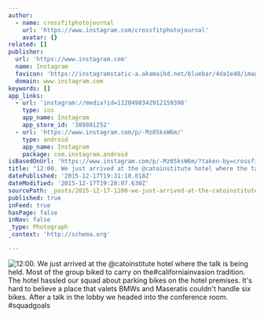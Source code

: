 ```yaml
---
author:
  - name: crossfitphotojournal
    url: 'https://www.instagram.com/crossfitphotojournal'
    avatar: {}
related: []
publisher:
  url: 'https://www.instagram.com'
  name: Instagram
  favicon: 'https://instagramstatic-a.akamaihd.net/bluebar/4da1e40/images/ico/favicon.ico'
  domain: www.instagram.com
keywords: []
app_links:
  - url: 'instagram://media?id=1120498342912159398'
    type: ios
    app_name: Instagram
    app_store_id: '389801252'
  - url: 'https://www.instagram.com/p/-Mz05ksW6m/'
    type: android
    app_name: Instagram
    package: com.instagram.android
isBasedOnUrl: 'https://www.instagram.com/p/-Mz05ksW6m/?taken-by=crossfitphotojournal'
title: "12:00. We just arrived at the @catoinstitute hotel where the talk is being held. Most of the group biked to carry on the#californiainvasion tradition. The hotel hassled our squad about parking bikes on the hotel premises. It's hard to believe a place that valets BMWs and Maseratis couldn't handle six bikes. After a talk in the lobby we headed into the conference room. #squadgoals"
datePublished: '2015-12-17T19:31:10.018Z'
dateModified: '2015-12-17T19:28:07.630Z'
sourcePath: _posts/2015-12-17-1200-we-just-arrived-at-the-catoinstitute-hotel-where-the.md
published: true
inFeed: true
hasPage: false
inNav: false
_type: Photograph
_context: 'http://schema.org'

---
```

![12&colon;00&period; We just arrived at the &commat;catoinstitute hotel where the talk is being held&period; Most of the group biked to carry on the&num;californiainvasion tradition&period; The hotel hassled our squad about parking bikes on the hotel premises&period; It's hard to believe a place that valets BMWs and Maseratis couldn't handle six bikes&period; After a talk in the lobby we headed into the conference room&period; &num;squadgoals](https://scontent.cdninstagram.com/hphotos-xfa1/t51.2885-15/s640x640/sh0.08/e35/12224144_1642333229357126_648997349_n.jpg)
